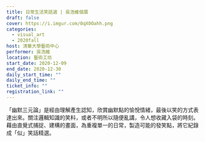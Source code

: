 ```yaml
---
title: 日常生活笑話選 | 吳浩維個展
draft: false
cover: https://i.imgur.com/0qX0Oahh.png
categories:
  - visual_art
  - 2020fall
host: 清華大學藝術中心
performer: 吳浩維
location: 藝術工坊
start_date: 2020-12-09
end_date: 2020-12-30
daily_start_time: ""
daily_end_time: ""
ticket_info: ""
registration_link: ""
---
```

「幽默三元論」是經由理解產生認知，欣賞幽默點的愉悅情緒，最後以笑的方式表達出來。關注邏輯知識的笑料，或者不明所以隨便亂講，令人想收藏入袋的時刻。藉由直覺式捕捉、建構的畫面，為重複單一的日常，製造可能的發笑點，將它紀錄成「似」笑話精選。